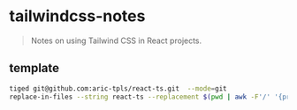# tailwindcss-notes
> Notes on using Tailwind CSS in React projects.

## template
```sh
tiged git@github.com:aric-tpls/react-ts.git  --mode=git
replace-in-files --string react-ts --replacement $(pwd | awk -F'/' '{printf $NF}') *
```
